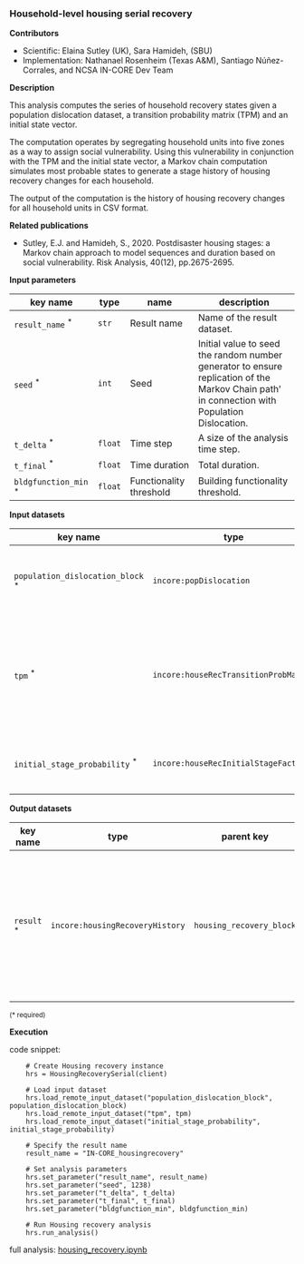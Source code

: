 ### Household-level housing serial recovery

**Contributors**

- Scientific: Elaina Sutley (UK), Sara Hamideh, (SBU)
- Implementation: Nathanael Rosenheim (Texas A&M), Santiago Núñez-Corrales, and NCSA IN-CORE Dev Team

**Description**

This analysis computes the series of household recovery states given a population dislocation dataset, 
a transition probability matrix (TPM) and an initial state vector.

The computation operates by segregating household units into five zones as a way to assign social vulnerability. 
Using this vulnerability in conjunction with the TPM and the initial state vector, a Markov chain computation simulates 
most probable states to generate a stage history of housing recovery changes for each household.

The output of the computation is the history of housing recovery changes for all household units in CSV format.

**Related publications**

* Sutley, E.J. and Hamideh, S., 2020. Postdisaster housing stages: a Markov chain approach to model sequences and duration based on social vulnerability. Risk Analysis, 40(12), pp.2675-2695.

**Input parameters**

key name | type | name | description
--- | --- | --- | ---
`result_name` <sup>*</sup> | `str` | Result name | Name of the result dataset.
`seed` <sup>*</sup> | `int` | Seed | Initial value to seed the random number generator to ensure replication of the Markov Chain path'<br>in connection with Population Dislocation.
`t_delta` <sup>*</sup> | `float` | Time step | A size of the analysis time step.
`t_final` <sup>*</sup> | `float` | Time duration | Total duration.
`bldgfunction_min` <sup>*</sup> | `float` | Functionality threshold | Building functionality threshold.

**Input datasets**

key name | type | name | description
--- | --- | --- | ---
`population_dislocation_block` <sup>*</sup> | `incore:popDislocation` | Population dislocation | Population dislocation result aggregated to the block group level.
`tpm` <sup>*</sup> | `incore:houseRecTransitionProbMatrix` | Probability matrix | A transition probability matrix that specifies<br>the corresponding Markov chain per social vulnerability level.
`initial_stage_probability` <sup>*</sup> | `incore:houseRecInitialStageFactors` | Mass probability | Initial mass probability function for stage 0 of the Markov Chain.

**Output datasets**

key name | type | parent key | name | description
--- | --- | --- | --- | ---
`result` <sup>*</sup> | `incore:housingRecoveryHistory` | `housing_recovery_block` | Results | A dataset containing results (format: CSV)<br>with housing recovery sequences at the individual household level.

<small>(* required)</small>

**Execution**

code snippet:

```
    # Create Housing recovery instance
    hrs = HousingRecoverySerial(client)

    # Load input dataset
    hrs.load_remote_input_dataset("population_dislocation_block", population_dislocation_block)
    hrs.load_remote_input_dataset("tpm", tpm)
    hrs.load_remote_input_dataset("initial_stage_probability", initial_stage_probability)

    # Specify the result name
    result_name = "IN-CORE_housingrecovery"

    # Set analysis parameters
    hrs.set_parameter("result_name", result_name)
    hrs.set_parameter("seed", 1238)
    hrs.set_parameter("t_delta", t_delta)
    hrs.set_parameter("t_final", t_final)
    hrs.set_parameter("bldgfunction_min", bldgfunction_min)

    # Run Housing recovery analysis
    hrs.run_analysis()
```

full analysis: [housing_recovery.ipynb](https://github.com/IN-CORE/incore-docs/blob/master/notebooks/housing_recovery.ipynb)